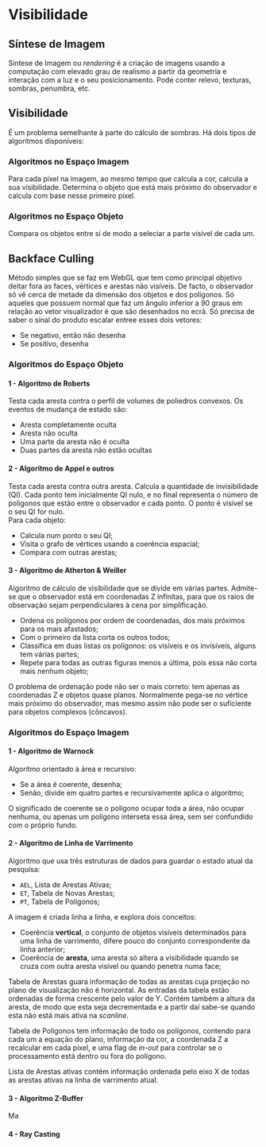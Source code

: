 # Visibilidade

## Síntese de Imagem

Sintese de Imagem ou *rendering* é a criação de imagens usando a computação com elevado grau de realismo a partir da geometria e interação com a luz e o seu posicionamento. Pode conter relevo, texturas, sombras, penumbra, etc.

## Visibilidade

É um problema semelhante à parte do cálculo de sombras. Há dois tipos de algoritmos disponíveis:

### Algoritmos no Espaço Imagem

Para cada píxel na imagem, ao mesmo tempo que calcula a cor, calcula a sua visibilidade. Determina o objeto que está mais próximo do observador e calcula com base nesse primeiro pixel.

### Algoritmos no Espaço Objeto

Compara os objetos entre si de modo a seleciar a parte visível de cada um. 

## Backface Culling

Método simples que se faz em WebGL que tem como principal objetivo deitar fora as faces, vértices e arestas não visíveis. De facto, o observador só vê cerca de metade da dimensão dos objetos e dos polígonos. Só aqueles que possuem normal que faz um ângulo inferior a 90 graus em relação ao vetor visualizador é que são desenhados no ecrã. Só precisa de saber o sinal do produto escalar entree esses dois vetores:
- Se negativo, então não desenha
- Se positivo, desenha

### Algoritmos do Espaço Objeto

#### 1 - Algoritmo de Roberts

Testa cada aresta contra o perfil de volumes de poliedros convexos. Os eventos de mudança de estado são:
- Aresta completamente oculta
- Aresta não oculta
- Uma parte da aresta não é oculta
- Duas partes da aresta não estão ocultas

#### 2 - Algoritmo de Appel e outros

Testa cada aresta contra outra aresta. Calcula a quantidade de invisibilidade (QI). Cada ponto tem inicialmente QI nulo, e no final representa o número de poligonos que estão entre o observador e cada ponto. O ponto é visível se o seu QI for nulo. <br>
Para cada objeto:
- Calcula num ponto o seu QI;
- Visita o grafo de vértices usando a coerência espacial;
- Compara com outras arestas;

#### 3 - Algoritmo de Atherton & Weiller

Algoritmo de cálculo de visibilidade que se divide em várias partes. Admite-se que o observador está em coordenadas Z infinitas, para que os raios de observação sejam perpendiculares à cena por simplificação.

- Ordena os polígonos por ordem de coordenadas, dos mais próximos para os mais afastados;
- Com o primeiro da lista corta os outros todos;
- Classifica em duas listas os polígonos: os visíveis e os invisíveis, alguns tem várias partes;
- Repete para todas as outras figuras menos a última, pois essa não corta mais nenhum objeto;

O problema de ordenação pode não ser o mais correto: tem apenas as coordenadas Z e objetos quase planos. Normalmente pega-se no vértice mais próximo do observador, mas mesmo assim não pode ser o suficiente para objetos complexos (côncavos).

### Algoritmos do Espaço Imagem

#### 1 - Algoritmo de Warnock 

Algoritmo orientado à área e recursivo:
- Se a área é coerente, desenha;
- Senão, divide em quatro partes e recursivamente aplica o algoritmo;

O significado de coerente se o polígono ocupar toda a área, não ocupar nenhuma, ou apenas um polígono interseta essa área, sem ser confundido com o próprio fundo.

#### 2 - Algoritmo de Linha de Varrimento

Algoritmo que usa três estruturas de dados para guardar o estado atual da pesquisa:
- `AEL`, Lista de Arestas Ativas;
- `ET`, Tabela de Novas Arestas;
- `PT`, Tabela de Polígonos;

A imagem é criada linha a linha, e explora dois conceitos:
- Coerência **vertical**, o conjunto de objetos visíveis determinados para uma linha de varrimento, difere pouco do conjunto correspondente da linha anterior;
- Coerência de **aresta**, uma aresta só altera a visibilidade quando se cruza com outra aresta visível ou quando penetra numa face;

Tabela de Arestas guara informação de todas as arestas cuja projeção no plano de visualização não é horizontal. As entradas da tabela estão ordenadas de forma crescente pelo valor de Y. Contém também a altura da aresta, de modo que esta seja decrementada e a partir daí sabe-se quando esta não está mais ativa na *scanline*.

Tabela de Polígonos tem informação de todo os polígonos, contendo para cada um a equação do plano, informação da cor, a coordenada Z a recalcular em cada píxel, e uma flag de *in-out* para controlar se o processamento está dentro ou fora do polígono.

Lista de Arestas ativas contém informação ordenada pelo eixo X de todas as arestas ativas na linha de varrimento atual.

#### 3 - Algoritmo Z-Buffer

Ma

#### 4 - Ray Casting
